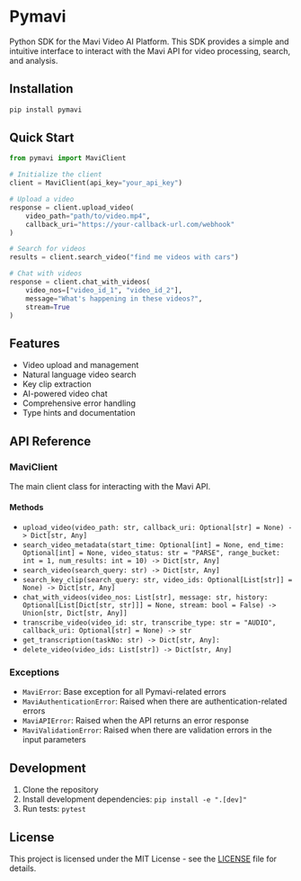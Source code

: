 # Pymavi

Python SDK for the Mavi Video AI Platform. This SDK provides a simple and intuitive interface to interact with the Mavi API for video processing, search, and analysis.

## Installation

```bash
pip install pymavi
```

## Quick Start

```python
from pymavi import MaviClient

# Initialize the client
client = MaviClient(api_key="your_api_key")

# Upload a video
response = client.upload_video(
    video_path="path/to/video.mp4",
    callback_uri="https://your-callback-url.com/webhook"
)

# Search for videos
results = client.search_video("find me videos with cars")

# Chat with videos
response = client.chat_with_videos(
    video_nos=["video_id_1", "video_id_2"],
    message="What's happening in these videos?",
    stream=True
)
```

## Features

- Video upload and management
- Natural language video search
- Key clip extraction
- AI-powered video chat
- Comprehensive error handling
- Type hints and documentation

## API Reference

### MaviClient

The main client class for interacting with the Mavi API.

#### Methods

- `upload_video(video_path: str, callback_uri: Optional[str] = None) -> Dict[str, Any]`
- `search_video_metadata(start_time: Optional[int] = None, end_time: Optional[int] = None, video_status: str = "PARSE", range_bucket: int = 1, num_results: int = 10) -> Dict[str, Any]`
- `search_video(search_query: str) -> Dict[str, Any]`
- `search_key_clip(search_query: str, video_ids: Optional[List[str]] = None) -> Dict[str, Any]`
- `chat_with_videos(video_nos: List[str], message: str, history: Optional[List[Dict[str, str]]] = None, stream: bool = False) -> Union[str, Dict[str, Any]]`
- `transcribe_video(video_id: str, transcribe_type: str = "AUDIO", callback_uri: Optional[str] = None) -> str`
- `get_transcription(taskNo: str) -> Dict[str, Any]:`
- `delete_video(video_ids: List[str]) -> Dict[str, Any]`

### Exceptions

- `MaviError`: Base exception for all Pymavi-related errors
- `MaviAuthenticationError`: Raised when there are authentication-related errors
- `MaviAPIError`: Raised when the API returns an error response
- `MaviValidationError`: Raised when there are validation errors in the input parameters

## Development

1. Clone the repository
2. Install development dependencies: `pip install -e ".[dev]"`
3. Run tests: `pytest`

## License

This project is licensed under the MIT License - see the [LICENSE](LICENSE) file for details.
